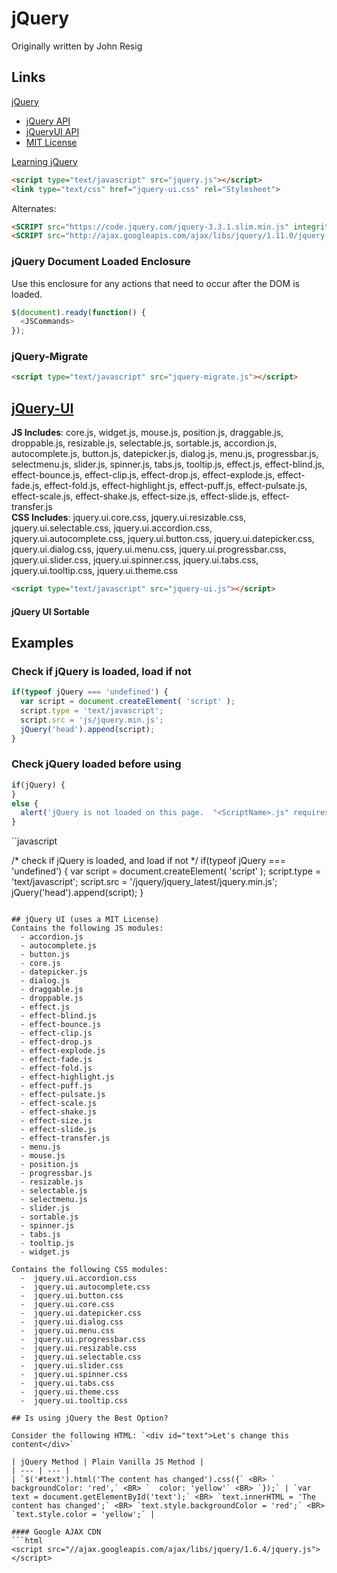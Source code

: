 # jQuery  

Originally written by John Resig

## Links

[jQuery](http://jquery.org/)  
- [jQuery API](http://api.jquery.com/)  
- [jQueryUI API](http://api.jqueryui.com/)  
- [MIT License](http://jquery.org/license)  

[Learning jQuery](https://learningjquery.com/)

```html
<script type="text/javascript" src="jquery.js"></script>
<link type="text/css" href="jquery-ui.css" rel="Stylesheet">
```

Alternates:
```html
<SCRIPT src="https://code.jquery.com/jquery-3.3.1.slim.min.js" integrity="sha384-q8i/X+965DzO0rT7abK41JStQIAqVgRVzpbzo5smXKp4YfRvH+8abtTE1Pi6jizo" crossorigin="anonymous" type="text/javascript" ></SCRIPT>
<SCRIPT src="http://ajax.googleapis.com/ajax/libs/jquery/1.11.0/jquery.min.js" type="text/javascript" ></SCRIPT>
```

### jQuery Document Loaded Enclosure
Use this enclosure for any actions that need to occur after the DOM is loaded.
```javascript
$(document).ready(function() {
  <JSCommands>
});
```

### jQuery-Migrate

```html
<script type="text/javascript" src="jquery-migrate.js"></script>
```

## [jQuery-UI](http://jqueryui.com/)

**JS Includes**: core.js, widget.js, mouse.js, position.js, draggable.js, droppable.js, resizable.js, selectable.js, sortable.js, accordion.js, autocomplete.js, button.js, datepicker.js, dialog.js, menu.js, progressbar.js, selectmenu.js, slider.js, spinner.js, tabs.js, tooltip.js, effect.js, effect-blind.js, effect-bounce.js, effect-clip.js, effect-drop.js, effect-explode.js, effect-fade.js, effect-fold.js, effect-highlight.js, effect-puff.js, effect-pulsate.js, effect-scale.js, effect-shake.js, effect-size.js, effect-slide.js, effect-transfer.js  
**CSS Includes**: jquery.ui.core.css, jquery.ui.resizable.css, jquery.ui.selectable.css, jquery.ui.accordion.css, jquery.ui.autocomplete.css, jquery.ui.button.css, jquery.ui.datepicker.css, jquery.ui.dialog.css, jquery.ui.menu.css, jquery.ui.progressbar.css, jquery.ui.slider.css, jquery.ui.spinner.css, jquery.ui.tabs.css, jquery.ui.tooltip.css, jquery.ui.theme.css  

```html
<script type="text/javascript" src="jquery-ui.js"></script>
```
#### jQuery UI Sortable

## Examples

### Check if jQuery is loaded, load if not
```javascript
if(typeof jQuery === 'undefined') {
  var script = document.createElement( 'script' );
  script.type = 'text/javascript';
  script.src = 'js/jquery.min.js';
  jQuery('head').append(script);
}
```

### Check jQuery loaded before using
```javascript
if(jQuery) {
}
else {
  alert('jQuery is not loaded on this page.  "<ScriptName>.js" requires jQuery to function.');
}
```

``javascript
<SCRIPT src="https://code.jquery.com/jquery-3.3.1.slim.min.js" integrity="sha384-q8i/X+965DzO0rT7abK41JStQIAqVgRVzpbzo5smXKp4YfRvH+8abtTE1Pi6jizo" crossorigin="anonymous"></SCRIPT>
<SCRIPT src="http://ajax.googleapis.com/ajax/libs/jquery/1.11.0/jquery.min.js"></SCRIPT>

/* check if jQuery is loaded, and load if not */
if(typeof jQuery === 'undefined') {
  var script = document.createElement( 'script' );
  script.type = 'text/javascript';
  script.src = '/jquery/jquery_latest/jquery.min.js';
  jQuery('head').append(script);
}
```

## jQuery UI (uses a MIT License)
Contains the following JS modules:
  - accordion.js
  - autocomplete.js
  - button.js
  - core.js
  - datepicker.js
  - dialog.js
  - draggable.js
  - droppable.js
  - effect.js
  - effect-blind.js
  - effect-bounce.js
  - effect-clip.js
  - effect-drop.js
  - effect-explode.js
  - effect-fade.js
  - effect-fold.js
  - effect-highlight.js
  - effect-puff.js
  - effect-pulsate.js
  - effect-scale.js
  - effect-shake.js
  - effect-size.js
  - effect-slide.js
  - effect-transfer.js
  - menu.js
  - mouse.js
  - position.js
  - progressbar.js
  - resizable.js
  - selectable.js
  - selectmenu.js
  - slider.js
  - sortable.js
  - spinner.js
  - tabs.js
  - tooltip.js
  - widget.js

Contains the following CSS modules:
  -  jquery.ui.accordion.css
  -  jquery.ui.autocomplete.css
  -  jquery.ui.button.css
  -  jquery.ui.core.css
  -  jquery.ui.datepicker.css
  -  jquery.ui.dialog.css
  -  jquery.ui.menu.css
  -  jquery.ui.progressbar.css
  -  jquery.ui.resizable.css
  -  jquery.ui.selectable.css
  -  jquery.ui.slider.css
  -  jquery.ui.spinner.css
  -  jquery.ui.tabs.css
  -  jquery.ui.theme.css
  -  jquery.ui.tooltip.css

## Is using jQuery the Best Option?

Consider the following HTML: `<div id="text">Let's change this content</div>`

| jQuery Method | Plain Vanilla JS Method |  
| --- | --- |  
| `$('#text').html('The content has changed').css({` <BR> `  backgroundColor: 'red',` <BR> `  color: 'yellow'` <BR> `});` | `var text = document.getElementById('text');` <BR> `text.innerHTML = 'The content has changed';` <BR> `text.style.backgroundColor = 'red';` <BR> `text.style.color = 'yellow';` |  

#### Google AJAX CDN
```html
<script src="//ajax.googleapis.com/ajax/libs/jquery/1.6.4/jquery.js"></script>  
```

